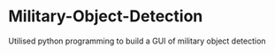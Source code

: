 # Military-Object-Detection
Utilised python programming to build a GUI of military object detection

